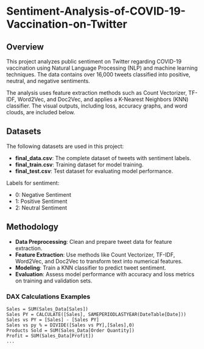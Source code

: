 # Sentiment-Analysis-of-COVID-19-Vaccination-on-Twitter

## Overview
This project analyzes public sentiment on Twitter regarding COVID-19 vaccination using Natural Language Processing (NLP) and machine learning techniques. The data contains over 16,000 tweets classified into positive, neutral, and negative sentiments.

The analysis uses feature extraction methods such as Count Vectorizer, TF-IDF, Word2Vec, and Doc2Vec, and applies a K-Nearest Neighbors (KNN) classifier. The visual outputs, including loss, accuracy graphs, and word clouds, are included below.

## Datasets
The following datasets are used in this project:
- **final_data.csv**: The complete dataset of tweets with sentiment labels.
- **final_train.csv**: Training dataset for model training.
- **final_test.csv**: Test dataset for evaluating model performance.

Labels for sentiment:
- 0: Negative Sentiment
- 1: Positive Sentiment
- 2: Neutral Sentiment

## Methodology
- **Data Preprocessing**: Clean and prepare tweet data for feature extraction.
- **Feature Extraction**: Use methods like Count Vectorizer, TF-IDF, Word2Vec, and Doc2Vec to transform text into numerical features.
- **Modeling**: Train a KNN classifier to predict tweet sentiment.
- **Evaluation**: Assess model performance with accuracy and loss metrics on training and validation sets.

### DAX Calculations Examples
```dax
Sales = SUM(Sales_Data[Sales])
Sales PY = CALCULATE([Sales], SAMEPERIODLASTYEAR(DateTable[Date]))
Sales vs PY = [Sales] - [Sales PY]
Sales vs py % = DIVIDE([Sales vs PY],[Sales],0)
Products Sold = SUM(Sales_Data[Order Quantity])
Profit = SUM(Sales_Data[Profit])
...
